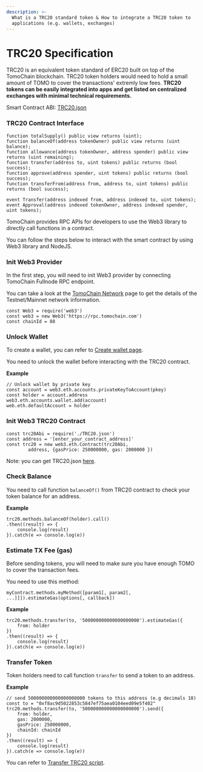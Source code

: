 ```yaml
---
description: >-
  What is a TRC20 standard token & How to integrate a TRC20 token to
  applications (e.g. wallets, exchanges)
---
```


# TRC20 Specification

TRC20 is an equivalent token standard of ERC20 built on top of the TomoChain blockchain. TRC20 token holders would need to hold a small amount of TOMO to cover the transactions' extremly low fees. **TRC20 tokens can be easily integrated into apps and get listed on centralized exchanges with minimal technical requirements.**&#x20;

Smart Contract ABI: [TRC20.json](https://raw.githubusercontent.com/tomochain/trc20/master/TRC20.json)

### TRC20 Contract Interface

```
function totalSupply() public view returns (uint);
function balanceOf(address tokenOwner) public view returns (uint balance);
function allowance(address tokenOwner, address spender) public view returns (uint remaining);
function transfer(address to, uint tokens) public returns (bool success);
function approve(address spender, uint tokens) public returns (bool success);
function transferFrom(address from, address to, uint tokens) public returns (bool success);

event Transfer(address indexed from, address indexed to, uint tokens);
event Approval(address indexed tokenOwner, address indexed spender, uint tokens);
```

TomoChain provides RPC APIs for developers to use the Web3 library to directly call functions in a  contract.

You can follow the steps below to interact with the smart contract by using Web3 library and NodeJS.

### Init Web3 Provider

In the first step, you will need to init Web3 provider by connecting TomoChain Fullnode RPC endpoint.

You can take a look at the [TomoChain Network](https://docs.tomochain.com/general/networks/) page to get the details of the Testnet/Mainnet network information.

```
const Web3 = require('web3')
const web3 = new Web3('https://rpc.tomochain.com')
const chainId = 88
```

### Unlock Wallet

To create a wallet, you can refer to [Create wallet page](https://docs.tomochain.com/developers/integrations/#create-wallet).

You need to unlock the wallet before interacting with the TRC20 contract.&#x20;

**Example**

```
// Unlock wallet by private key
const account = web3.eth.accounts.privateKeyToAccount(pkey)
const holder = account.address
web3.eth.accounts.wallet.add(account)
web.eth.defaultAccount = holder
```

### Init Web3 TRC20 Contract

```
const trc20Abi = require('./TRC20.json')
const address = '[enter_your_contract_address]'
const trc20 = new web3.eth.Contract(trc20Abi,
        address, {gasPrice: 250000000, gas: 2000000 })
```

Note: you can get TRC20.json [here](https://raw.githubusercontent.com/tomochain/trc20/master/TRC20.json).&#x20;

### Check Balance

You need to call function `balanceOf()` from TRC20 contract to check your token balance for an address.

**Example**

```
trc20.methods.balanceOf(holder).call()
.then((result) => {
    console.log(result)
}).catch(e => console.log(e))
```

### Estimate TX Fee (gas)

Before sending tokens, you will need to make sure you have enough TOMO to cover the transaction fees.&#x20;

You need to use this method:

```
myContract.methods.myMethod([param1[, param2[, ...]]]).estimateGas(options[, callback])
```

**Example**

```
trc20.methods.transfer(to, '500000000000000000000').estimateGas({
    from: holder
})
.then((result) => {
    console.log(result)
}).catch(e => console.log(e))
```

### Transfer Token

Token holders need to call function `transfer` to send a token to an address.&#x20;

**Example**

```
// send 500000000000000000000 tokens to this address (e.g decimals 18)
const to = "0xf8ac9d5022853c5847ef75aea0104eed09e5f402"
trc20.methods.transfer(to, '500000000000000000000').send({
    from: holder,
    gas: 2000000,
    gasPrice: 250000000,
    chainId: chainId
})
.then((result) => {
    console.log(result)
}).catch(e => console.log(e))
```

You can refer to  [Transfer TRC20 script](https://gist.github.com/thanhson1085/3c831416287b0c1f4afbf9fcb3aa05dc).&#x20;
